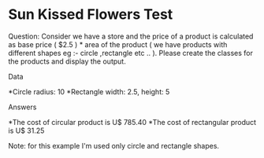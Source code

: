 # Sun Kissed Flowers Test

Question: Consider we have a store and the price of a product is calculated as base price ( $2.5 ) * area of the product ( we have products with different shapes eg :- circle ,rectangle etc .. ). Please create the classes for the products and display the output.

Data

*Circle radius: 10 
*Rectangle width: 2.5, height: 5

Answers

*The cost of circular product is U$ 785.40
*The cost of rectangular product is U$ 31.25

Note: for this example I'm used only circle and rectangle shapes.
